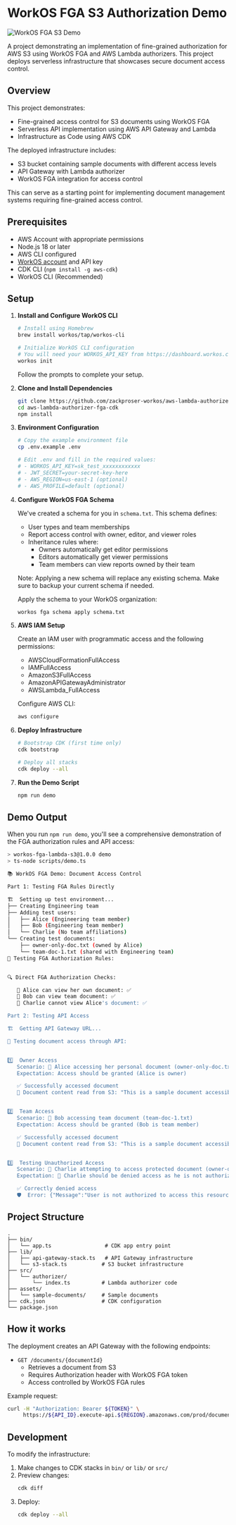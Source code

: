 # WorkOS FGA S3 Authorization Demo

![WorkOS FGA S3 Demo](./img/fga-lambda-authorizer.webp)

A project demonstrating an implementation of fine-grained authorization for AWS S3 using WorkOS FGA and AWS Lambda authorizers. This project deploys serverless infrastructure that showcases secure document access control.

## Overview

This project demonstrates:
- Fine-grained access control for S3 documents using WorkOS FGA
- Serverless API implementation using AWS API Gateway and Lambda
- Infrastructure as Code using AWS CDK

The deployed infrastructure includes:
- S3 bucket containing sample documents with different access levels
- API Gateway with Lambda authorizer
- WorkOS FGA integration for access control

This can serve as a starting point for implementing document management systems requiring fine-grained access control.

## Prerequisites

- AWS Account with appropriate permissions
- Node.js 18 or later
- AWS CLI configured
- [WorkOS account](https://dashboard.workos.com/sign-in) and API key
- CDK CLI (`npm install -g aws-cdk`)
- WorkOS CLI (Recommended)

## Setup

1. **Install and Configure WorkOS CLI**
   ```bash
   # Install using Homebrew
   brew install workos/tap/workos-cli

   # Initialize WorkOS CLI configuration 
   # You will need your WORKOS_API_KEY from https://dashboard.workos.com/get-started
   workos init
   ```
   Follow the prompts to complete your setup.

2. **Clone and Install Dependencies**
   ```bash
   git clone https://github.com/zackproser-workos/aws-lambda-authorizer-fga-cdk 
   cd aws-lambda-authorizer-fga-cdk
   npm install
   ```

3. **Environment Configuration**
   ```bash
   # Copy the example environment file
   cp .env.example .env

   # Edit .env and fill in the required values:
   # - WORKOS_API_KEY=sk_test_xxxxxxxxxxxx
   # - JWT_SECRET=your-secret-key-here
   # - AWS_REGION=us-east-1 (optional)
   # - AWS_PROFILE=default (optional)
   ```

4. **Configure WorkOS FGA Schema**
   
   We've created a schema for you in `schema.txt`. This schema defines:
   - User types and team memberships
   - Report access control with owner, editor, and viewer roles
   - Inheritance rules where:
     - Owners automatically get editor permissions
     - Editors automatically get viewer permissions
     - Team members can view reports owned by their team

   Note: Applying a new schema will replace any existing schema. Make sure to backup your current schema if needed.

   Apply the schema to your WorkOS organization:
   ```bash
   workos fga schema apply schema.txt
   ```

5. **AWS IAM Setup**

   Create an IAM user with programmatic access and the following permissions:
   - AWSCloudFormationFullAccess
   - IAMFullAccess
   - AmazonS3FullAccess
   - AmazonAPIGatewayAdministrator
   - AWSLambda_FullAccess

   Configure AWS CLI:
   ```bash
   aws configure
   ```

6. **Deploy Infrastructure**
   ```bash
   # Bootstrap CDK (first time only)
   cdk bootstrap

   # Deploy all stacks
   cdk deploy --all
   ```

7. **Run the Demo Script**
   ```bash
   npm run demo
   ```
## Demo Output

When you run `npm run demo`, you'll see a comprehensive demonstration of the FGA authorization rules and API access:

```bash
> workos-fga-lambda-s3@1.0.0 demo
> ts-node scripts/demo.ts

📚 WorkOS FGA Demo: Document Access Control

Part 1: Testing FGA Rules Directly

🏗️  Setting up test environment...
├── Creating Engineering team
├── Adding test users:
│   ├── Alice (Engineering team member)
│   ├── Bob (Engineering team member)
│   └── Charlie (No team affiliations)
└── Creating test documents:
    ├── owner-only-doc.txt (owned by Alice)
    └── team-doc-1.txt (shared with Engineering team)
🧪 Testing FGA Authorization Rules:


🔍 Direct FGA Authorization Checks:

   👩 Alice can view her own document: ✅
   👨 Bob can view team document: ✅
   🧑 Charlie cannot view Alice's document: ✅

Part 2: Testing API Access

🏗️  Getting API Gateway URL...

🔑 Testing document access through API:


1️⃣  Owner Access
   Scenario: 👩 Alice accessing her personal document (owner-only-doc.txt)
   Expectation: Access should be granted (Alice is owner)

   ✅ Successfully accessed document
   📄 Document content read from S3: "This is a sample document accessible only by its owner. "


2️⃣  Team Access
   Scenario: 👨 Bob accessing team document (team-doc-1.txt)
   Expectation: Access should be granted (Bob is team member)

   ✅ Successfully accessed document
   📄 Document content read from S3: "This is a sample document accessible by team members. "


3️⃣  Testing Unauthorized Access
   Scenario: 🧑 Charlie attempting to access protected document (owner-only-doc.txt)
   Expectation: 🧑 Charlie should be denied access as he is not authorized

   ✅ Correctly denied access
   🛡️  Error: {"Message":"User is not authorized to access this resource with an explicit deny"}
```


## Project Structure

```
.
├── bin/
│   └── app.ts                 # CDK app entry point
├── lib/
│   ├── api-gateway-stack.ts   # API Gateway infrastructure
│   └── s3-stack.ts           # S3 bucket infrastructure
├── src/
│   └── authorizer/
│       └── index.ts          # Lambda authorizer code
├── assets/
│   └── sample-documents/     # Sample documents
├── cdk.json                  # CDK configuration
└── package.json
```

## How it works 

The deployment creates an API Gateway with the following endpoints:

- `GET /documents/{documentId}`
  - Retrieves a document from S3
  - Requires Authorization header with WorkOS FGA token
  - Access controlled by WorkOS FGA rules

Example request:

```bash
curl -H "Authorization: Bearer ${TOKEN}" \
     https://${API_ID}.execute-api.${REGION}.amazonaws.com/prod/documents/team-doc-1.txt
```

## Development

To modify the infrastructure:

1. Make changes to CDK stacks in `bin/` or `lib/` or `src/`
2. Preview changes:
   ```bash
   cdk diff
   ```
3. Deploy:
   ```bash
   cdk deploy --all
   ```

